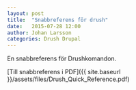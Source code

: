 ```yaml
---
layout: post
title:  "Snabbreferens för drush"
date:   2015-07-28 12:00
author: Johan Larsson
categories: Drush Drupal
---
```


En snabbreferens för Drushkomandon. 

[Till snabbreferens i PDF]({{ site.baseurl }}/assets/files/Drush_Quick_Reference.pdf)


